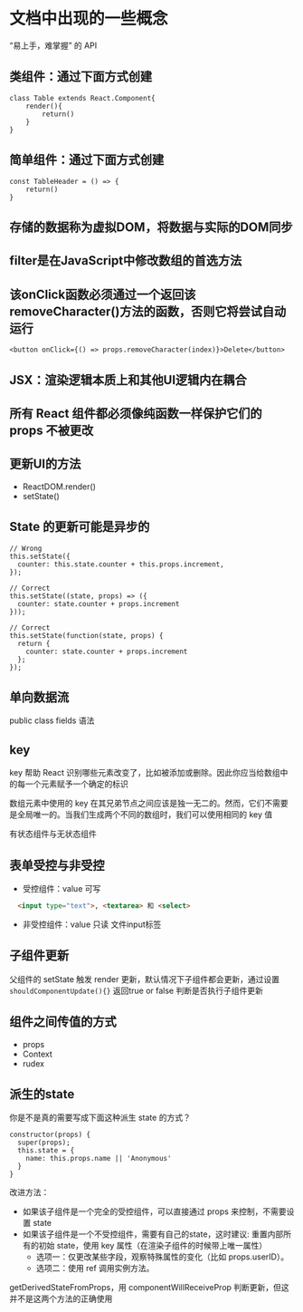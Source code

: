 
# 文档中出现的一些概念

“易上手，难掌握” 的 API

## 类组件：通过下面方式创建

```JSX
class Table extends React.Component{
    render(){
        return()
    }
}
```

## 简单组件：通过下面方式创建

```JSX
const TableHeader = () => {
    return()
}
```

## 存储的数据称为虚拟DOM，将数据与实际的DOM同步

## filter是在JavaScript中修改数组的首选方法

## 该onClick函数必须通过一个返回该removeCharacter()方法的函数，否则它将尝试自动运行

```JSX
<button onClick={() => props.removeCharacter(index)}>Delete</button>
```

## JSX：渲染逻辑本质上和其他UI逻辑内在耦合

## 所有 React 组件都必须像纯函数一样保护它们的 props 不被更改

## 更新UI的方法

* ReactDOM.render()
* setState()

## State 的更新可能是异步的

```JSX
// Wrong
this.setState({
  counter: this.state.counter + this.props.increment,
});

// Correct
this.setState((state, props) => ({
  counter: state.counter + props.increment
}));

// Correct
this.setState(function(state, props) {
  return {
    counter: state.counter + props.increment
  };
});
```

## 单向数据流

 public class fields 语法

## key

key 帮助 React 识别哪些元素改变了，比如被添加或删除。因此你应当给数组中的每一个元素赋予一个确定的标识

数组元素中使用的 key 在其兄弟节点之间应该是独一无二的。然而，它们不需要是全局唯一的。当我们生成两个不同的数组时，我们可以使用相同的 key 值

有状态组件与无状态组件

## 表单受控与非受控

* 受控组件：value 可写

```HTML
  <input type="text">, <textarea> 和 <select>
```

* 非受控组件：value 只读 文件input标签

## 子组件更新

父组件的 setState 触发 render 更新，默认情况下子组件都会更新，通过设置`shouldComponentUpdate(){}` 返回true or false 判断是否执行子组件更新

## 组件之间传值的方式

* props
* Context
* rudex

## 派生的state

你是不是真的需要写成下面这种派生 state 的方式？

```JSX
constructor(props) {
  super(props);
  this.state = {
    name: this.props.name || 'Anonymous'
  }
}
```

改进方法：

* 如果该子组件是一个完全的受控组件，可以直接通过 props 来控制，不需要设置 state
* 如果该子组件是一个不受控组件，需要有自己的state，这时建议: 重置内部所有的初始 state，使用 key 属性（在渲染子组件的时候带上唯一属性）
  * 选项一：仅更改某些字段，观察特殊属性的变化（比如 props.userID）。
  * 选项二：使用 ref 调用实例方法。

getDerivedStateFromProps，用 componentWillReceiveProp 判断更新，但这并不是这两个方法的正确使用
